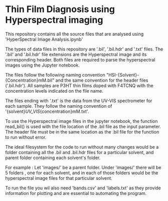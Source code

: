 # Thin Film Diagnosis using Hyperspectral imaging

This repository contains all the source files that are analysed using 'HyperSpectral Image Analysis.ipynb'


The types of data files in this repository are '.bil', '.bil.hdr' and '.txt' files.
The '.bil' and '.bil.hdr' file extensions are the Hyperspectral image and its corresponding header.
Both files are required to parse the hyperspectral images using the Jupyter notebook. 

The files follow the following naming convention "HSI-{Solvent}-{Concentration}mM.bil" and the same convention for the header files ('.bil.hdr').
All samples are P3HT thin films doped with F4TCNQ with the concentration levels indicated on the file name.


The files ending with '.txt' is the data from the UV-VIS spectrometer for each sample.
They follow the naming convention of '{solvent}_UV_VIS_{concentration}mM.txt'.


To use the Hyperspectral image files in the jupyter notebook, the function read_bil() is used with the file location of the .bil file as the input parameter.
The header file must be in the same location as the .bil file for the function to run without error.

The ideal filesystem for the code to run without many changes would be a folder containing all the .bil and .bil.hdr files for a particular solvent, and parent folder containing each solvent's folder.

For example : Let 'images/' be a parent folder. Under 'images/' there will be 5 folders , one for each solvent, and in each of those folders would be the hyperspectral image files for that particular solvent.

To run the file you wil also need 'bands.csv' and 'labels.txt' as they provide information for plotting and are essential to automating the program.
